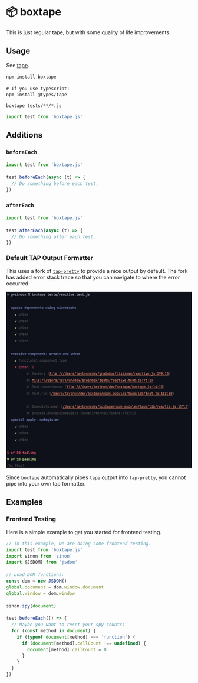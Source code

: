 # 📦 boxtape

This is just regular tape, but with some quality of life improvements.

## Usage

See [tape](https://www.npmjs.com/package/tape).

```shell
npm install boxtape

# If you use typescript:
npm install @types/tape
```

```shell
boxtape tests/**/*.js
```

```js
import test from 'boxtape.js'
```

## Additions

### `beforeEach`

```js
import test from 'boxtape.js'

test.beforeEach(async (t) => {
  // Do something before each test.
})
```

### `afterEach`

```js
import test from 'boxtape.js'

test.afterEach(async (t) => {
  // Do something after each test.
})
```

### Default TAP Output Formatter

This uses a fork of [`tap-pretty`](https://www.npmjs.com/package/tap-pretty) to provide a nice output by default. The fork has added error stack trace so that you can navigate to where the error occurred.

![error example](./images/error.png)

Since `boxtape` automatically pipes `tape` output into `tap-pretty`, you cannot pipe into your own tap formatter. 

## Examples

### Frontend Testing 

Here is a simple example to get you started for frontend testing.

```js
// In this example, we are doing some frontend testing.
import test from 'boxtape.js'
import sinon from 'sinon'
import {JSDOM} from 'jsdom'

// Load DOM functions:
const dom = new JSDOM()
global.document = dom.window.document
global.window = dom.window

sinon.spy(document)

test.beforeEach(() => {
  // Maybe you want to reset your spy counts:
  for (const method in document) {
    if (typeof document[method] === 'function') {
      if (document[method].callCount !== undefined) {
        document[method].callCount = 0
      }
    }
  }
})
```